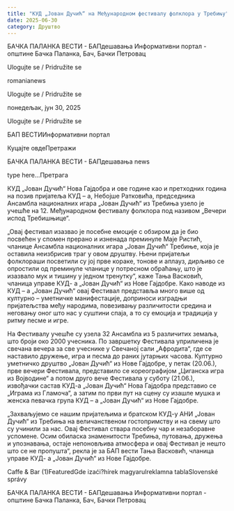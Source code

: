 ```yaml
---
title: "КУД „Јован Дучић“ на Међународном фестивалу фолклора у Требињу"
date: 2025-06-30
category: Друштво
---
```


БАЧКА ПАЛАНКА ВЕСТИ - БАПдешавања Информативни портал - општине Бачка Паланка, Бач, Бачки Петровац

Ulogujte se / Pridružite se

romanianews

Ulogujte se / Pridružite se

понедељак, јун 30, 2025

Ulogujte se / Pridružite se

БАП ВЕСТИИнформативни портал

Куцајте овдеПретражи

БАЧКА ПАЛАНКА ВЕСТИ - БАПдешавања news

type here...Претрага

КУД „Јован Дучић“ Нова Гајдобра и ове године као и претходних година на позив пријатеља КУД – а, Небојше Ратковића, председника Ансамбла националних игара „Јован Дучић“ из Требиња узело је учешће на 12. Међународном фестивалу фолклора под називом „Вечери испод Требишњице“.

„Овај фестивал изазвао је посебне емоције с обзиром да је био посвећен у спомен прерано и изненада преминуле Маје Ристић, чланице Ансамбла националних игара „Јован Дучић“ Требиње, која је оставила неизбрисив траг у овом друштву. Њени пријатељи фолклораши посветили су јој прве кораке, тонове и аплауз, дирљиво се опростили од преминуле чланице у потресном обраћању, што је изазвало мук и тишину у једном тренутку“, каже Тања Васковић, чланица управе КУД- а „Јован Дучић“ из Нове Гајдобре.
Како наводе из КУД – а „Јован Дучић“ овај Фестивал представља много више од културно – уметничке манифестације, доприноси изградњи пријатељства међу народима, повезивању различитости средина и неговању оног што нас у суштини спаја, а то су емоција и традиција у ритму песме и игре.


На Фестивалу учешће су узела 32 Ансамбла из 5 различитих земаља, што броји око 2000 учесника.
По завршетку Фестивала уприличена је свечана вечера за све учеснике у Свечаној сали „Афродита“, где се наставило дружење, игра и песма до раних јутарњих часова.
Културно уметничко друштво „Јован Дучић“ из Нове Гајдобре, у петак (20.06.), прве вечери Фестивала, представило се кореографијом „Циганска игра из Војводине“ а потом друго вече Фестивала у суботу (21.06.), извођачки састав КУД-а „Јован Дучић“ Нова Гајдобра представио се „Играма из Гламоча“, а затим по први пут на сцену су изашле мушка и женска певачка група КУД – а „Јован Дучић“ из Нове Гајдобре.


„Захваљујемо се нашим пријатељима и братском КУД-у АНИ „Јован Дучић“ из Требиња на величанственом гостопримству и на свему што су учинили за нас. Овај Фестивал ствара посебну чар и незаборавне успомене. Осим обиласка знаменитости Требиња, путовања, дружења и упознавања, остаје непоновљива атмосфера и овај Фестивал је нешто што се не пропушта“, рекла је за БАП вести Тања Васковић, чланица управе КУД- а „Јован Дучић“ из Нове Гајдобре.

Caffe & Bar (1)FeaturedGde izaći?hírek magyarulreklamna tablaSlovenské správy

БАЧКА ПАЛАНКА ВЕСТИ - БАПдешавања Информативни портал - општине Бачка Паланка, Бач, Бачки Петровац
